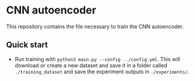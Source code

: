 
# CNN autoencoder

This repository contains the file necessary to train the CNN autoencoder.

## Quick start
*  Run training with `python3 main.py --config ../config.yml`. This will download or create a new dataset and save it in
a folder called `./training_dataset` and save the experiment outputs in `./experiments/`.
